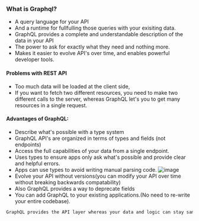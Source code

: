 ### What is Graphql?

- A query language for your API
- And a runtime for fullfulling those queries with your exisiting data.
- GraphQL provides a complete and understandable description of the data in your API
- The power to ask for exactly what they need and nothing more.
- Makes it easier to evolve API's over time, and enables powerful developer tools.

#### Problems with REST API
- Too much data will be loaded at the client side,
- If you want to fetch two different resources, you need to make two different calls to the server, whereas GraphQL let's you to get many resources in a single request.


#### Advantages of GraphQL:

- Describe what's possible with a type system 
- GraphQL API's are organized in terms of types and fields (not endpoints)
- Access the full capabilities of your data from a single endpoint.
- Uses types to ensure apps only ask what's possible and provide clear and helpful errors. 
- Apps can use types to avoid writing manual parsing code.
![image](https://github.com/saiteja-gatadi1996/notes/assets/42731246/fe9f8ecf-ee67-4835-804d-5da49611d665)
- Evolve your API without versions(you can modify your API over time without breaking backwards compatability)
- Also GraphQL provides a way to deprecate fields 
- You can add GraphQL to your existing applications.(No need to re-write your entire codebase).

```js
GraphQL provides the API layer whereas your data and logic can stay same.
``` 